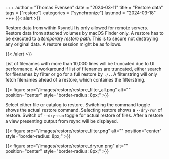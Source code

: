 +++
author = "Thomas Evensen"
date = "2024-03-11"
title =  "Restore data"
tags = ["restore"]
categories = ["synchronize"]
lastmod = "2024-03-18"
+++
{{< alert >}}

Restore data from within RsyncUI is only allowed for remote servers. Restore data from attached volumes by macOS Finder only.
A restore has to be executed to a *temporary restore path*. This is to secure not destroying any original data. A restore session might be as follows.

{{< /alert >}}

List of filenames with more than 10,000 lines will be truncated due to UI performance.  A workaround if list of filenames are truncated, either search for filenames by filter or go for a full restore by `./.`. A filterstring will only fetch filenames ahead of a restore, which containes the filterstring.

{{< figure src="/images/restore/restore_filter_all.png" alt="" position="center" style="border-radius: 8px;" >}}

Select either file or catalog to restore.  Switching the command toggle shows the actual restore command. Selecting restore shows a `--dry-run` of restore. Switch of `--dry-run` toggle for actual restore of files. After a restore a view presenting output from rsync will be displayed.

{{< figure src="/images/restore/restore_filter.png" alt="" position="center" style="border-radius: 8px;" >}}

{{< figure src="/images/restore/restore_dryrun.png" alt="" position="center" style="border-radius: 8px;" >}}
